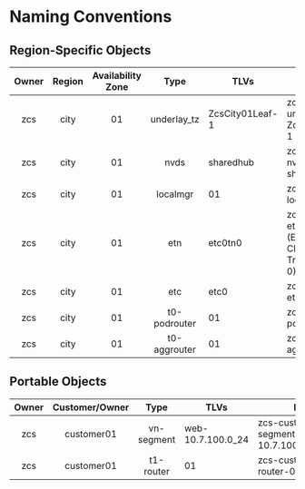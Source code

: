 # Naming Conventions

## Region-Specific Objects

| Owner | Region | Availability Zone | Type | TLVs | Full Name |
|:-:|:-:|:-:|:-:|-|-|
|zcs|city|01|underlay_tz|ZcsCity01Leaf-1|zcs-city01-underlay_tz-ZcsCity01Leaf-1 |
|zcs|city|01|nvds|sharedhub|zcs-city01-nvds-sharedhub |
|zcs|city|01|localmgr|01|zcs-city01-localmgr-01 |
|zcs|city|01|etn|etc0tn0|zcs-city01-etn-etc0tn0 (Edge Transport Cluster 0 Transport Node 0) |
|zcs|city|01|etc|etc0|zcs-city01-etc-etc0 |
|zcs|city|01|t0-podrouter|01| zcs-city01-t0-podrouter-01 |
|zcs|city|01|t0-aggrouter|01| zcs-city01-t0-aggrouter-01 |

## Portable Objects

| Owner | Customer/Owner | Type | TLVs | Full Name |
|:-:|:-:|:-:|-|-|
|zcs|customer01|vn-segment|web-10.7.100.0_24| zcs-customer01-vn-segment-web-10.7.100.0_24_fe80::_127 |
|zcs|customer01|t1-router|01| zcs-customer01-t1-router-01 |
